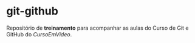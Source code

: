 # git-github
Repositório de **treinamento** para acompanhar as aulas do Curso de Git e GitHub do _CursoEmVídeo_.
